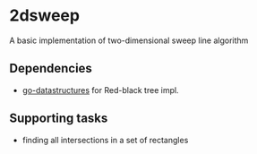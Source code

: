 # 2dsweep
A basic implementation of two-dimensional sweep line algorithm

## Dependencies

 - [go-datastructures](https://github.com/Workiva/go-datastructures) for Red-black tree impl.

## Supporting tasks

 - finding all intersections in a set of rectangles
